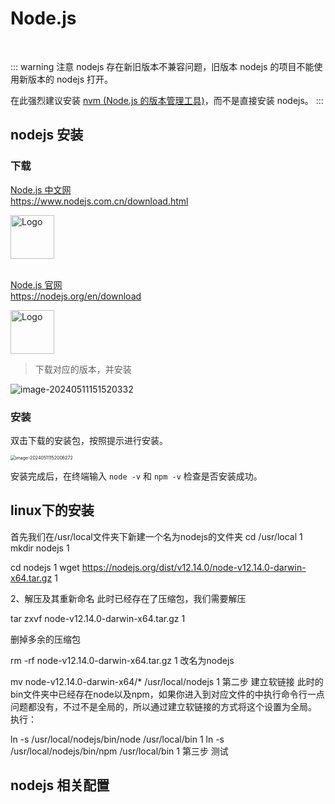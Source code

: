 # Node.js

<br/>

::: warning 注意
nodejs 存在新旧版本不兼容问题，旧版本 nodejs 的项目不能使用新版本的 nodejs 打开。

在此强烈建议安装 [nvm (Node.js 的版本管理工具)](./nvm)，而不是直接安装 nodejs。
:::

## nodejs 安装
### 下载
<div class="linkcard">
  <a href="https://www.nodejs.com.cn/download.html" target="_blank">
    <p class="description">Node.js 中文网<br><span>https://www.nodejs.com.cn/download.html</span></p>
    <div class="logo">
        <img alt="Logo" width="70px" height="70px" src="https://image-1319612571.cos.ap-shanghai.myqcloud.com/202405111503151.png" />
    </div>
  </a>
</div>
<br>
<div class="linkcard">
  <a href="https://nodejs.org/en/download" target="_blank">
    <p class="description">Node.js 官网<br><span>https://nodejs.org/en/download</span></p>
    <div class="logo">
        <img alt="Logo" width="70px" height="70px" src="https://image-1319612571.cos.ap-shanghai.myqcloud.com/202405111503151.png" />
    </div>
  </a>
</div>

>下载对应的版本，并安装

![image-20240511151520332](https://image-1319612571.cos.ap-shanghai.myqcloud.com/202405111515546.png)

### 安装

双击下载的安装包，按照提示进行安装。

<img src="https://image-1319612571.cos.ap-shanghai.myqcloud.com/202405111520355.png" alt="image-20240511152006272" style="zoom:50%;" />

安装完成后，在终端输入 `node -v` 和 `npm -v` 检查是否安装成功。



## linux下的安装 
首先我们在/usr/local文件夹下新建一个名为nodejs的文件夹
cd /usr/local
1
mkdir nodejs
1


cd nodejs
1
wget https://nodejs.org/dist/v12.14.0/node-v12.14.0-darwin-x64.tar.gz
1


2、解压及其重新命名
此时已经存在了压缩包，我们需要解压

tar zxvf node-v12.14.0-darwin-x64.tar.gz
1


删掉多余的压缩包

rm -rf node-v12.14.0-darwin-x64.tar.gz
1
改名为nodejs

mv node-v12.14.0-darwin-x64/* /usr/local/nodejs
1
第二步 建立软链接
 此时的bin文件夹中已经存在node以及npm，如果你进入到对应文件的中执行命令行一点问题都没有，不过不是全局的，所以通过建立软链接的方式将这个设置为全局。
执行：

ln -s /usr/local/nodejs/bin/node /usr/local/bin
1
ln -s /usr/local/nodejs/bin/npm /usr/local/bin
1
第三步 测试


## nodejs 相关配置

###  
